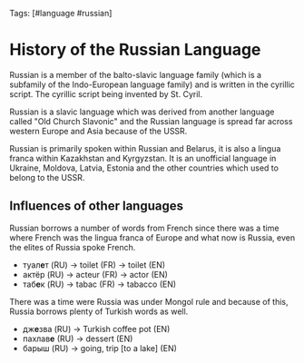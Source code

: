 Tags: [#language #russian]

# History of the Russian Language

Russian is a member of the balto-slavic language family (which is a subfamily of the Indo-European language family) and is written in the cyrillic script. The cyrillic script being invented by St. Cyril.

Russian is a slavic language which was derived from another language called "Old Church Slavonic" and the Russian language is spread far across western Europe and Asia because of the USSR.

Russian is primarily spoken within Russian and Belarus, it is also a lingua franca within Kazakhstan and Kyrgyzstan. It is an unofficial language in Ukraine, Moldova, Latvia, Estonia and the other countries which used to belong to the USSR.

## Influences of other languages

Russian borrows a number of words from French since there was a time where French was the lingua franca of Europe and what now is Russia, even the elites of Russia spoke French.

- туал**e**т (RU) -> toilet (FR) -> toilet (EN)
- актёр (RU) -> acteur (FR) -> actor (EN)
- таб**e**к (RU) -> tabac (FR) -> tabacco (EN) 

There was a time were Russia was under Mongol rule and because of this, Russia borrows plenty of Turkish words as well.

- дж**e**зва (RU) -> Turkish coffee pot (EN)
- пахлав**e** (RU) -> dessert (EN)
- барыш (RU) -> going, trip \[to a lake] (EN)